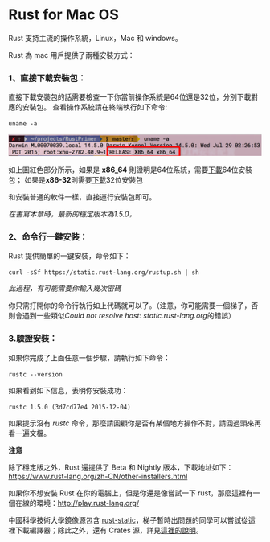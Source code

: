 # Rust for Mac OS

Rust 支持主流的操作系統，Linux，Mac 和 windows。

Rust 為 mac 用戶提供了兩種安裝方式：

### 1、直接下載安裝包：

直接下載安裝包的話需要檢查一下你當前操作系統是64位還是32位，分別下載對應的安裝包。
查看操作系統請在終端執行如下命令:

`uname -a`

![Mac-os-inofrmatoin](../images/get-mac-os-information.png)

如上圖紅色部分所示，如果是 **x86_64** 則證明是64位系統，需要[下載](https://static.rust-lang.org/dist/rust-1.5.0-x86_64-apple-darwin.pkg)64位安裝包；
如果是**x86-32**則需要[下載](https://static.rust-lang.org/dist/rust-1.5.0-i686-apple-darwin.pkg)32位安裝包

和安裝普通的軟件一樣，直接運行安裝包即可。


*在書寫本章時，最新的穩定版本為1.5.0，*

### 2、命令行一鍵安裝：
Rust 提供簡單的一鍵安裝，命令如下：

`curl -sSf https://static.rust-lang.org/rustup.sh | sh`

*此過程，有可能需要你輸入幾次密碼*

你只需打開你的命令行執行如上代碼就可以了。（注意，你可能需要一個梯子，否則會遇到一些類似*Could not resolve host: static.rust-lang.org*的錯誤）

### 3.驗證安裝：
如果你完成了上面任意一個步驟，請執行如下命令：

`rustc --version`

如果看到如下信息，表明你安裝成功：

`rustc 1.5.0 (3d7cd77e4 2015-12-04)`

如果提示沒有 *rustc* 命令，那麼請回顧你是否有某個地方操作不對，請回過頭來再看一遍文檔。

**注意**

除了穩定版之外，Rust 還提供了 Beta 和 Nightly 版本，下載地址如下：
https://www.rust-lang.org/zh-CN/other-installers.html

如果你不想安裝 Rust 在你的電腦上，但是你還是像嘗試一下 rust，那麼這裡有一個在線的環境：http://play.rust-lang.org/

中國科學技術大學鏡像源包含 [rust-static](http://mirrors.ustc.edu.cn/rust-static/)，梯子暫時出問題的同學可以嘗試從這裡下載編譯器；除此之外，還有 Crates 源，詳見[這裡的說明](https://servers.ustclug.org/2016/01/mirrors-add-rust-crates/)。
